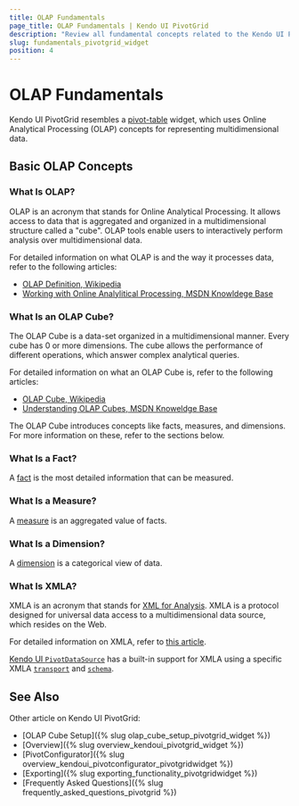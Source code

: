 ```yaml
---
title: OLAP Fundamentals
page_title: OLAP Fundamentals | Kendo UI PivotGrid
description: "Review all fundamental concepts related to the Kendo UI PivotGrid widget."
slug: fundamentals_pivotgrid_widget
position: 4
---
```


# OLAP Fundamentals

Kendo UI PivotGrid resembles a [pivot-table](http://en.wikipedia.org/wiki/Pivot_table) widget, which uses Online Analytical Processing (OLAP) concepts for representing multidimensional data.

## Basic OLAP Concepts

### What Is OLAP?

OLAP is an acronym that stands for Online Analytical Processing. It allows access to data that is aggregated and organized in a multidimensional structure called a "cube". OLAP tools enable users to interactively perform analysis over multidimensional data.

For detailed information on what OLAP is and the way it processes data, refer to the following articles:

* [OLAP Definition, Wikipedia](http://en.wikipedia.org/wiki/Online_analytical_processing)
* [Working with Online Analylitical Processing, MSDN Knowldege Base](http://msdn.microsoft.com/en-US/library/ms175367(v=SQL.90).aspx)

### What Is an OLAP Cube?

The OLAP Cube is a data-set organized in a multidimensional manner. Every cube has 0 or more dimensions. The cube allows the performance of different operations, which answer complex analytical queries.

For detailed information on what an OLAP Cube is, refer to the following articles:

* [OLAP Cube, Wikipedia](http://en.wikipedia.org/wiki/OLAP_cube)
* [Understanding OLAP Cubes, MSDN Knoweldge Base](http://msdn.microsoft.com/en-us/library/aa140038%28v=office.10%29.aspx#odc_da_whatrcubes_topic2)

The OLAP Cube introduces concepts like facts, measures, and dimensions. For more information on these, refer to the sections below.

### What Is a Fact?

A [fact](http://social.technet.microsoft.com/wiki/contents/articles/1236.fact-olap.aspx) is the most detailed information that can be measured.

### What Is a Measure?

A [measure](http://social.technet.microsoft.com/wiki/contents/articles/1235.measure-group.aspx) is an aggregated value of facts.

### What Is a Dimension?

A [dimension](http://social.technet.microsoft.com/wiki/contents/articles/1192.dimension.aspx) is a categorical view of data.

### What Is XMLA?

XMLA is an acronym that stands for [XML for Analysis](http://en.wikipedia.org/wiki/XML_for_Analysis). XMLA is a protocol designed for universal data access to a multidimensional data source, which resides on the Web.

For detailed information on XMLA, refer to [this article](http://technet.microsoft.com/en-us/library/ms187178(v=sql.90).aspx).

[Kendo UI `PivotDataSource`](/api/framework/pivotdatasource) has a built-in support for XMLA using a specific XMLA [`transport`](/api/framework/pivotdatasource#configuration-transport) and [`schema`](/api/framework/pivotdatasource#configuration-schema).

## See Also

Other article on Kendo UI PivotGrid:

* [OLAP Cube Setup]({% slug olap_cube_setup_pivotgrid_widget %})
* [Overview]({% slug overview_kendoui_pivotgrid_widget %})
* [PivotConfigurator]({% slug overview_kendoui_pivotconfigurator_pivotgridwidget %})
* [Exporting]({% slug exporting_functionality_pivotgridwidget %})
* [Frequently Asked Questions]({% slug frequently_asked_questions_pivotgrid %})
